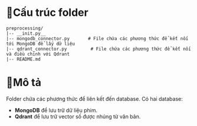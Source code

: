 # 📃Cấu trúc folder

```
preprocessing/
|-- __init.py__
|-- mongodb_connector.py       # File chứa các phương thức để kết nối tới MongoDB để lấy dữ liệu
|-- qdrant_connector.py		    # File chứa các phương thức để kết nối và điều chỉnh với Qdrant
|-- README.md             
```

# 💭Mô tả
Folder chứa các phương thức để liên kết đến database. Có hai database: 
- **MongoDB** để lưu trữ dữ liệu phim.
- **Qdrant** để lưu trữ vector số được nhúng từ văn bản.
